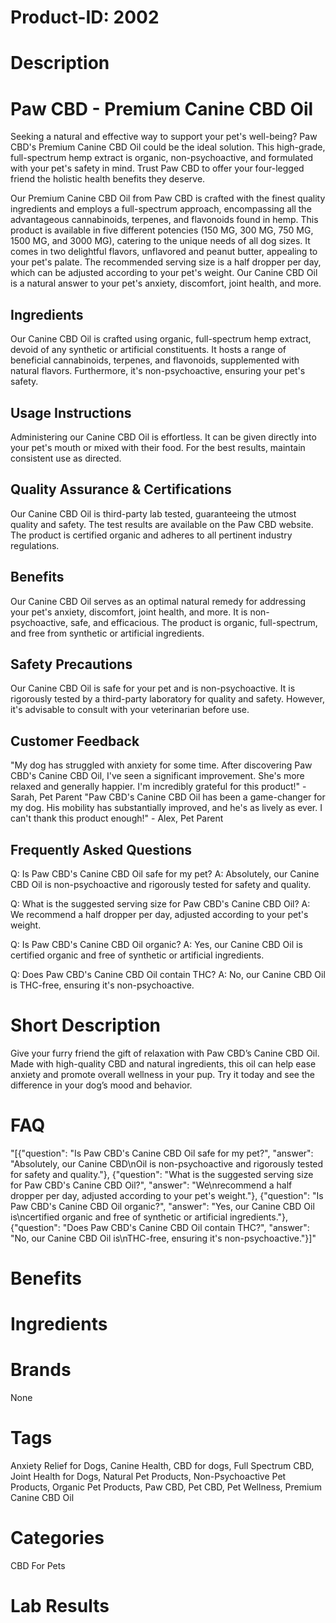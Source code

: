 # Product-ID: 2002

# Description

<div class="min-h-[20px] flex flex-col items-start gap-4 whitespace-pre-wrap break-words">
<div class="markdown prose w-full break-words dark:prose-invert dark">
<h1>Paw CBD - Premium Canine CBD Oil</h1>
<p>Seeking a natural and effective way to support your pet's well-being? Paw CBD's Premium Canine CBD Oil could be the ideal solution. This high-grade, full-spectrum hemp extract is organic, non-psychoactive, and formulated with your pet's safety in mind. Trust Paw CBD to offer your four-legged friend the holistic health benefits they deserve.</p>
<p>Our Premium Canine CBD Oil from Paw CBD is crafted with the finest quality ingredients and employs a full-spectrum approach, encompassing all the advantageous cannabinoids, terpenes, and flavonoids found in hemp. This product is available in five different potencies (150 MG, 300 MG, 750 MG, 1500 MG, and 3000 MG), catering to the unique needs of all dog sizes. It comes in two delightful flavors, unflavored and peanut butter, appealing to your pet's palate. The recommended serving size is a half dropper per day, which can be adjusted according to your pet's weight. Our Canine CBD Oil is a natural answer to your pet's anxiety, discomfort, joint health, and more.</p>
<h2>Ingredients</h2>
<p>Our Canine CBD Oil is crafted using organic, full-spectrum hemp extract, devoid of any synthetic or artificial constituents. It hosts a range of beneficial cannabinoids, terpenes, and flavonoids, supplemented with natural flavors. Furthermore, it's non-psychoactive, ensuring your pet's safety.</p>
<h2>Usage Instructions</h2>
<p>Administering our Canine CBD Oil is effortless. It can be given directly into your pet's mouth or mixed with their food. For the best results, maintain consistent use as directed.</p>
<h2>Quality Assurance &amp; Certifications</h2>
<p>Our Canine CBD Oil is third-party lab tested, guaranteeing the utmost quality and safety. The test results are available on the Paw CBD website. The product is certified organic and adheres to all pertinent industry regulations.</p>
<h2>Benefits</h2>
<p>Our Canine CBD Oil serves as an optimal natural remedy for addressing your pet's anxiety, discomfort, joint health, and more. It is non-psychoactive, safe, and efficacious. The product is organic, full-spectrum, and free from synthetic or artificial ingredients.</p>
<h2>Safety Precautions</h2>
<p>Our Canine CBD Oil is safe for your pet and is non-psychoactive. It is rigorously tested by a third-party laboratory for quality and safety. However, it's advisable to consult with your veterinarian before use.</p>
<h2>Customer Feedback</h2>
<p>"My dog has struggled with anxiety for some time. After discovering Paw CBD's Canine CBD Oil, I've seen a significant improvement. She's more relaxed and generally happier. I'm incredibly grateful for this product!" - Sarah, Pet Parent "Paw CBD's Canine CBD Oil has been a game-changer for my dog. His mobility has substantially improved, and he's as lively as ever. I can't thank this product enough!" - Alex, Pet Parent</p>
<h2>Frequently Asked Questions</h2>
<p>Q: Is Paw CBD's Canine CBD Oil safe for my pet? A: Absolutely, our Canine CBD Oil is non-psychoactive and rigorously tested for safety and quality.</p>
<p>Q: What is the suggested serving size for Paw CBD's Canine CBD Oil? A: We recommend a half dropper per day, adjusted according to your pet's weight.</p>
<p>Q: Is Paw CBD's Canine CBD Oil organic? A: Yes, our Canine CBD Oil is certified organic and free of synthetic or artificial ingredients.</p>
<p>Q: Does Paw CBD's Canine CBD Oil contain THC? A: No, our Canine CBD Oil is THC-free, ensuring it's non-psychoactive.</p>
</div>
</div>


# Short Description

<p>Give your furry friend the gift of relaxation with Paw CBD&#8217;s Canine CBD Oil. Made with high-quality CBD and natural ingredients, this oil can help ease anxiety and promote overall wellness in your pup. Try it today and see the difference in your dog&#8217;s mood and behavior.</p>


# FAQ
"[{\"question\": \"Is Paw CBD's Canine CBD Oil safe for my pet?\", \"answer\": \"Absolutely, our Canine CBD\\nOil is non-psychoactive and rigorously tested for safety and quality.\"}, {\"question\": \"What is the suggested serving size for Paw CBD's Canine CBD Oil?\", \"answer\": \"We\\nrecommend a half dropper per day, adjusted according to your pet's weight.\"}, {\"question\": \"Is Paw CBD's Canine CBD Oil organic?\", \"answer\": \"Yes, our Canine CBD Oil is\\ncertified organic and free of synthetic or artificial ingredients.\"}, {\"question\": \"Does Paw CBD's Canine CBD Oil contain THC?\", \"answer\": \"No, our Canine CBD Oil is\\nTHC-free, ensuring it's non-psychoactive.\"}]"

# Benefits



# Ingredients



# Brands

None

# Tags

Anxiety Relief for Dogs, Canine Health, CBD for dogs, Full Spectrum CBD, Joint Health for Dogs, Natural Pet Products, Non-Psychoactive Pet Products, Organic Pet Products, Paw CBD, Pet CBD, Pet Wellness, Premium Canine CBD Oil

# Categories

CBD For Pets

# Lab Results
